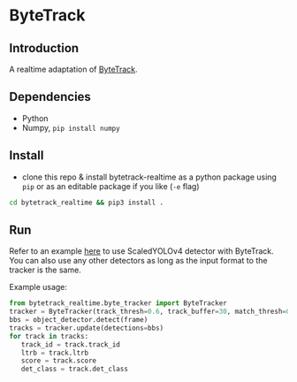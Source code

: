 # ByteTrack

## Introduction

A realtime adaptation of [ByteTrack](https://github.com/ifzhang/ByteTrack).

## Dependencies

- Python
- Numpy, `pip install numpy`

## Install

- clone this repo & install bytetrack-realtime as a python package using `pip` or as an editable package if you like (`-e` flag)
```bash
cd bytetrack_realtime && pip3 install .
```

## Run

Refer to an example [here](https://github.com/yhsmiley/streamlit_cv/blob/a80b0f49cfa26d39f846047dbe90a29787b1a584/misc/utils.py#L41) to use ScaledYOLOv4 detector with ByteTrack. You can also use any other detectors as long as the input format to the tracker is the same.

Example usage:
```python
from bytetrack_realtime.byte_tracker import ByteTracker
tracker = ByteTracker(track_thresh=0.6, track_buffer=30, match_thresh=0.9)
bbs = object_detector.detect(frame)
tracks = tracker.update(detections=bbs)
for track in tracks:
   track_id = track.track_id
   ltrb = track.ltrb
   score = track.score
   det_class = track.det_class
```
